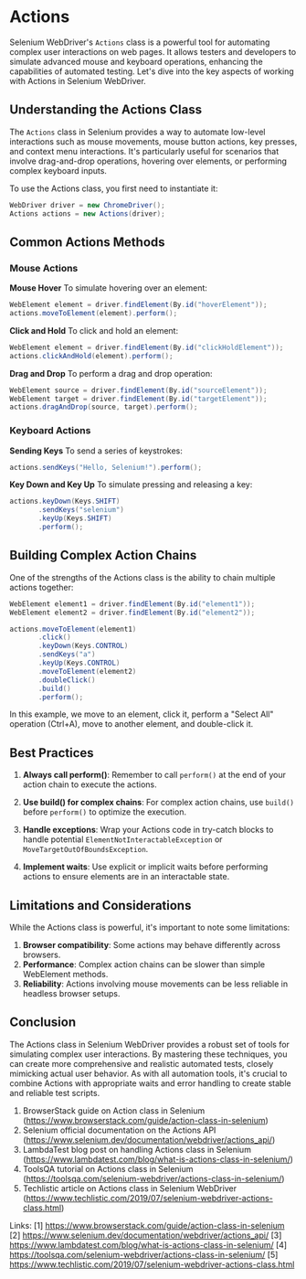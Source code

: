 # Actions

Selenium WebDriver's `Actions` class is a powerful tool for automating complex user interactions on web pages. It allows testers and developers to simulate advanced mouse and keyboard operations, enhancing the capabilities of automated testing. Let's dive into the key aspects of working with Actions in Selenium WebDriver.

## Understanding the Actions Class

The `Actions` class in Selenium provides a way to automate low-level interactions such as mouse movements, mouse button actions, key presses, and context menu interactions. It's particularly useful for scenarios that involve drag-and-drop operations, hovering over elements, or performing complex keyboard inputs.

To use the Actions class, you first need to instantiate it:

```java
WebDriver driver = new ChromeDriver();
Actions actions = new Actions(driver);
```

## Common Actions Methods

### Mouse Actions

**Mouse Hover**
To simulate hovering over an element:

```java
WebElement element = driver.findElement(By.id("hoverElement"));
actions.moveToElement(element).perform();
```

**Click and Hold**
To click and hold an element:

```java
WebElement element = driver.findElement(By.id("clickHoldElement"));
actions.clickAndHold(element).perform();
```

**Drag and Drop**
To perform a drag and drop operation:

```java
WebElement source = driver.findElement(By.id("sourceElement"));
WebElement target = driver.findElement(By.id("targetElement"));
actions.dragAndDrop(source, target).perform();
```

### Keyboard Actions

**Sending Keys**
To send a series of keystrokes:

```java
actions.sendKeys("Hello, Selenium!").perform();
```

**Key Down and Key Up**
To simulate pressing and releasing a key:

```java
actions.keyDown(Keys.SHIFT)
       .sendKeys("selenium")
       .keyUp(Keys.SHIFT)
       .perform();
```

## Building Complex Action Chains

One of the strengths of the Actions class is the ability to chain multiple actions together:

```java
WebElement element1 = driver.findElement(By.id("element1"));
WebElement element2 = driver.findElement(By.id("element2"));

actions.moveToElement(element1)
       .click()
       .keyDown(Keys.CONTROL)
       .sendKeys("a")
       .keyUp(Keys.CONTROL)
       .moveToElement(element2)
       .doubleClick()
       .build()
       .perform();
```

In this example, we move to an element, click it, perform a "Select All" operation (Ctrl+A), move to another element, and double-click it.

## Best Practices

1. **Always call perform()**: Remember to call `perform()` at the end of your action chain to execute the actions.

2. **Use build() for complex chains**: For complex action chains, use `build()` before `perform()` to optimize the execution.

3. **Handle exceptions**: Wrap your Actions code in try-catch blocks to handle potential `ElementNotInteractableException` or `MoveTargetOutOfBoundsException`.

4. **Implement waits**: Use explicit or implicit waits before performing actions to ensure elements are in an interactable state.

## Limitations and Considerations

While the Actions class is powerful, it's important to note some limitations:

1. **Browser compatibility**: Some actions may behave differently across browsers.
2. **Performance**: Complex action chains can be slower than simple WebElement methods.
3. **Reliability**: Actions involving mouse movements can be less reliable in headless browser setups.

## Conclusion

The Actions class in Selenium WebDriver provides a robust set of tools for simulating complex user interactions. By mastering these techniques, you can create more comprehensive and realistic automated tests, closely mimicking actual user behavior. As with all automation tools, it's crucial to combine Actions with appropriate waits and error handling to create stable and reliable test scripts.

1. BrowserStack guide on Action class in Selenium (https://www.browserstack.com/guide/action-class-in-selenium)
2. Selenium official documentation on the Actions API (https://www.selenium.dev/documentation/webdriver/actions_api/)
3. LambdaTest blog post on handling Actions class in Selenium (https://www.lambdatest.com/blog/what-is-actions-class-in-selenium/)
4. ToolsQA tutorial on Actions class in Selenium (https://toolsqa.com/selenium-webdriver/actions-class-in-selenium/)
5. Techlistic article on Actions class in Selenium WebDriver (https://www.techlistic.com/2019/07/selenium-webdriver-actions-class.html)

Links:
[1] https://www.browserstack.com/guide/action-class-in-selenium
[2] https://www.selenium.dev/documentation/webdriver/actions_api/
[3] https://www.lambdatest.com/blog/what-is-actions-class-in-selenium/
[4] https://toolsqa.com/selenium-webdriver/actions-class-in-selenium/
[5] https://www.techlistic.com/2019/07/selenium-webdriver-actions-class.html